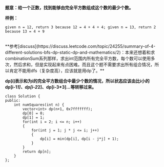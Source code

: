 **题意：给一个正数，找到能够由完全平方数组成这个数的最少个数。**

**样例：**
```
given n = 12, return 3 because 12 = 4 + 4 + 4; given n = 13, return 2 because 13 = 4 + 9
```
<br/>
**参考[discuss](https://discuss.leetcode.com/topic/24255/summary-of-4-different-solutions-bfs-dp-static-dp-and-mathematics/2)：本来还想着和求combinationSum系列那样，求出int范围内所有完全平方数，每个数可以使用多次，然后求和，但是实现起来有点困难。而且这个题不需要求出所有组合情况，所以肯定不能用dfs（复杂度高），应该就是用dp了。**

**dp[i]表示和为i的完全平方数组合中最少个数的情况，所以状态应该由比i小的dp[i-1*1]、dp[i-2*2]、dp[i-3*3]...等转移过来。**

```
class Solution {
public:
    int numSquares(int n) {
        vector<int> dp(n+1, 0x7fffffff);
        dp[0] = 0;
        dp[1] = 1;
        for(int i = 2; i <= n; i++)
        {
            for(int j = 1; j * j <= i; j++)
            {
                dp[i] = min(dp[i], dp[i - j*j] + 1);
            }
        }
        return dp[n];
    }
};
```

